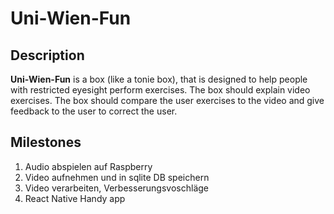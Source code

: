 # Uni-Wien-Fun

## Description

**Uni-Wien-Fun** is a box (like a tonie box), that is designed to help people with restricted eyesight perform exercises. The box should explain video exercises. The box should compare the user exercises to the video and give feedback to the user to correct the user.

## Milestones

1. Audio abspielen auf Raspberry
2. Video aufnehmen und in sqlite DB speichern
3. Video verarbeiten, Verbesserungsvoschläge
4. React Native Handy app
